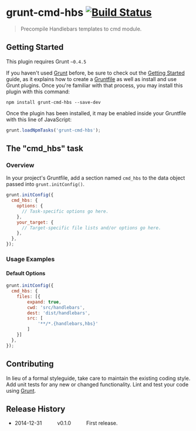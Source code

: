 # grunt-cmd-hbs [![Build Status](https://travis-ci.org/bingdian/grunt-cmd-hbs.svg?branch=master)](https://travis-ci.org/bingdian/grunt-cmd-hbs)

> Precompile Handlebars templates to cmd module.

## Getting Started
This plugin requires Grunt `~0.4.5`

If you haven't used [Grunt](http://gruntjs.com/) before, be sure to check out the [Getting Started](http://gruntjs.com/getting-started) guide, as it explains how to create a [Gruntfile](http://gruntjs.com/sample-gruntfile) as well as install and use Grunt plugins. Once you're familiar with that process, you may install this plugin with this command:

```shell
npm install grunt-cmd-hbs --save-dev
```

Once the plugin has been installed, it may be enabled inside your Gruntfile with this line of JavaScript:

```js
grunt.loadNpmTasks('grunt-cmd-hbs');
```

## The "cmd_hbs" task

### Overview
In your project's Gruntfile, add a section named `cmd_hbs` to the data object passed into `grunt.initConfig()`.

```js
grunt.initConfig({
  cmd_hbs: {
    options: {
      // Task-specific options go here.
    },
    your_target: {
      // Target-specific file lists and/or options go here.
    },
  },
});
```

### Usage Examples

#### Default Options

```js
grunt.initConfig({
  cmd_hbs: {
    files: [{
        expand: true,
        cwd: 'src/handlebars',
        dest: 'dist/handlebars',
        src: [
            '**/*.{handlebars,hbs}'
        ]
    }]
  },
});
```


## Contributing
In lieu of a formal styleguide, take care to maintain the existing coding style. Add unit tests for any new or changed functionality. Lint and test your code using [Grunt](http://gruntjs.com/).

## Release History

 * 2014-12-31   v0.1.0   First release.


